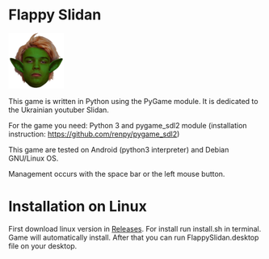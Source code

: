 # Flappy Slidan

![alt text](https://github.com/Oknolaz/FlappySlidan/blob/master/assets/sprites/or.png)




This game is written in Python using the PyGame module. It is dedicated to the Ukrainian youtuber Slidan.

For the game you need: 
Python 3 and pygame_sdl2 module (installation instruction: https://github.com/renpy/pygame_sdl2)

This game are tested on Android (python3 interpreter) and Debian GNU/Linux OS.

Management occurs with the space bar or the left mouse button.  

# Installation on Linux
First download linux version in [Releases](https://github.com/Oknolaz/FlappySlidan/releases).
For install run install.sh in terminal. Game will automatically install. After that you can run FlappySlidan.desktop file on your desktop.
